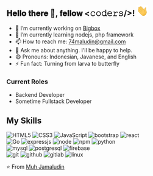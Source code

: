## 𝐇𝐞𝐥𝐥𝐨 𝐭𝐡𝐞𝐫𝐞 👋, 𝐟𝐞𝐥𝐥𝐨𝐰 <𝚌𝚘𝚍𝚎𝚛𝚜/>! <img src="https://raw.githubusercontent.com/ABSphreak/ABSphreak/master/gifs/Hi.gif" width="30px">

- 🔭 I’m currently working on [Bigbox](https://www.thebigbox.id/)
- 🌱 I’m currently learning nodejs, php framework
- 📫 How to reach me: 74maludin@gmail.com
- 💬 Ask me about anything. I'll be happy to help.
- 😄 Pronouns: Indonesian, Javanese, and English
- ⚡ Fun fact: Turning from larva to butterfly

### Current Roles
 - Backend Developer
 - Sometime Fullstack Developer

## My Skills
![HTML5](https://img.shields.io/badge/html%205-grey?style=for-the-badge&logo=html5&logoColor=white&labelColor=8E2DE2)
![CSS3](https://img.shields.io/badge/css%203-grey?style=for-the-badge&logo=css3&logoColor=white&labelColor=8E2DE2)
![JavaScript](https://img.shields.io/badge/-JavaScript-grey?style=for-the-badge&logo=javascript&logoColor=white&labelColor=8E2DE2)
![bootstrap](https://img.shields.io/badge/-bootstrap-grey?style=for-the-badge&logo=bootstrap&logoColor=white&labelColor=8E2DE2)
![react](https://img.shields.io/badge/-react-grey?style=for-the-badge&logo=react&logoColor=white&labelColor=8E2DE2)
<br>
![Go](https://img.shields.io/badge/go-grey?style=for-the-badge&logo=go&logoColor=white&labelColor=8E2DE2)
![expressjs](https://img.shields.io/badge/expressjs-grey?style=for-the-badge&logo=google&logoColor=white&labelColor=8E2DE2)
![node](https://img.shields.io/badge/-node-grey?style=for-the-badge&logo=node.js&logoColor=white&labelColor=8E2DE2)
![npm](https://img.shields.io/badge/-npm-grey?style=for-the-badge&logo=npm&logoColor=white&labelColor=8E2D2)
![python](https://img.shields.io/badge/-python-grey?style=for-the-badge&logo=python&logoColor=white&labelColor=8E2D2)
<br>
![mysql](https://img.shields.io/badge/-mysql-grey?style=for-the-badge&logo=mysql&logoColor=white&labelColor=8E2DE2)
![postgresql](https://img.shields.io/badge/-postgresql-grey?style=for-the-badge&logo=postgresql&logoColor=white&labelColor=8E2DE2)
![firebase](https://img.shields.io/badge/-firebase-grey?style=for-the-badge&logo=firebase&logoColor=white&labelColor=8E2DE2)
<br>
![git](https://img.shields.io/badge/-git-grey?style=for-the-badge&logo=git&logoColor=white&labelColor=8E2DE2)
![github](https://img.shields.io/badge/-github-grey?style=for-the-badge&logo=github&logoColor=white&labelColor=8E2DE2)
![gitlab](https://img.shields.io/badge/-gitlab-grey?style=for-the-badge&logo=gitlab&logoColor=white&labelColor=8E2DE2)
![linux](https://img.shields.io/badge/-linux-grey?style=for-the-badge&logo=linux&logoColor=white&labelColor=8E2DE2)

<!--
## My Github Status

<img align="center" src="https://github-readme-stats.vercel.app/api?username=muhjamaludin&include_all_commits=false&count_private=true&show_icons=true&themes=prussian" alt="devSouvik's Github Stats">
<img src="https://github-readme-stats.vercel.app/api/top-langs/?username=muhjamaludin&show_icons=true&theme=vue-dark">
-->

⭐️ From [Muh Jamaludin](https://github.com/muhjamaludin)

<!--
Anyway, here are some other cool stuff from me ...

    A Stack Overflow top 3% contributor. Answered hundred of questions there.
    An author of Udemy course Fundamental Docker and Kubernetes in Bahasa Indonesia.
    An author of the most famous Indonesian Go Programming Guide: Dasar Pemrograman Golang.
    Creator of some iOS apps with total download roughly around 4 millions.
    Creator of some Chrome Extensions.
    ... and lastly, here we go, my Github account point_down

-->
